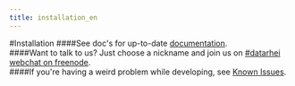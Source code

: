 ```yaml
---
title: installation_en 
---
```

#Installation
####See doc's for up-to-date [documentation](https://github.com/datarhei/small-restreamer-internal/tree/master/docs).  
####Want to talk to us? Just choose a nickname and join us on <a target= "_blank" href="https://webchat.freenode.net/?channels=datarhei">#datarhei webchat on freenode</a>.  
####If you're having a weird problem while developing, see [Known Issues](../restreamer/issues).